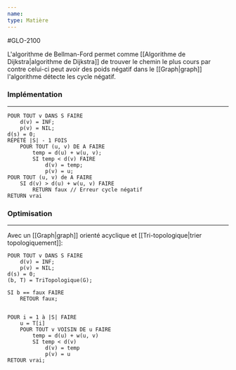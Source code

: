 ```yaml
---
name:
type: Matière
---
```

#GLO-2100 

L'algorithme de Bellman-Ford permet comme [[Algorithme de Dijkstra|algorithme de Dijkstra]] de trouver le chemin le plus cours par contre celui-ci peut avoir des poids négatif dans le [[Graph|graph]] l'algorithme détecte les cycle négatif.

### Implémentation
---
```pseudocode
POUR TOUT v DANS S FAIRE
    d(v) = INF;
    p(v) = NIL;
d(s) = 0;
RÉPÉTÉ |S| - 1 FOIS
    POUR TOUT (u, v) DE A FAIRE
        temp = d(u) + w(u, v);
        SI temp < d(v) FAIRE
            d(v) = temp;
            p(v) = u;
POUR TOUT (u, v) de A FAIRE
    SI d(v) > d(u) + w(u, v) FAIRE
        RETURN faux // Erreur cycle négatif
RETURN vrai
```

### Optimisation
---
Avec un [[Graph|graph]] orienté acyclique et [[Tri-topologique|trier topologiquement]]:
```pseudocode
POUR TOUT v DANS S FAIRE
    d(v) = INF;
    p(v) = NIL;
d(s) = 0;
(b, T) = TriTopologique(G);

SI b == faux FAIRE
    RETOUR faux;
    

POUR i = 1 à |S| FAIRE
    u = T[i]
    POUR TOUT v VOISIN DE u FAIRE
        temp = d(u) + w(u, v)
        SI temp < d(v)
            d(v) = temp
            p(v) = u
RETOUR vrai;
```

